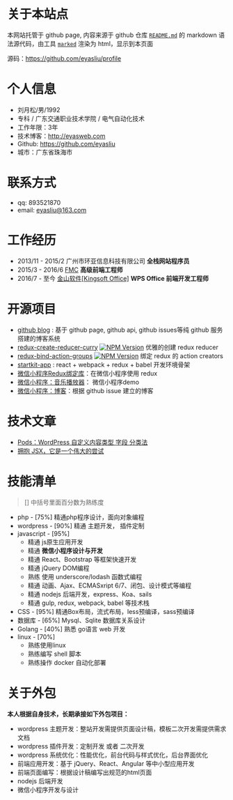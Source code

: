 # 关于本站点

本网站托管于 github page, 内容来源于 github 仓库 [`README.md`](https://github.com/eyasliu/profile/blob/gh-pages/README.md) 的 markdown 语法源代码，由工具 [`marked`](https://github.com/chjj/marked) 渲染为 html，显示到本页面

源码：https://github.com/eyasliu/profile

# 个人信息

 - 刘月松/男/1992
 - 专科 / 广东交通职业技术学院 / 电气自动化技术 
 - 工作年限：3年
 - 技术博客：http://eyasweb.com
 - Github: https://github.com/eyasliu
 - 城市：广东省珠海市

# 联系方式

 - qq: 893521870
 - email: eyasliu@163.com

# 工作经历

 - 2013/11 - 2015/2 广州市环亚信息科技有限公司 **全栈网站程序员**
 - 2015/3 - 2016/6 [FMC](http://www.fmces.com) **高级前端工程师**
 - 2016/7 - 至今 [金山软件[Kingsoft Office]](http://www.wps.cn/) **WPS Office 前端开发工程师**

# 开源项目

 - [github blog](https://github.com/eyasliu/eyasliu.github.io) : 基于 github page, github api, github issues等纯 github 服务搭建的博客系统
 - [redux-create-reducer-curry](https://github.com/eyasliu/redux-create-reducer-curry) [![NPM Version](https://img.shields.io/npm/v/redux-create-reducer-curry.svg?style=flat)](https://www.npmjs.org/package/redux-create-reducer) 优雅的创建 redux reducer
 - [redux-bind-action-groups](https://github.com/eyasliu/redux-bind-action-groups) [![NPM Version](https://img.shields.io/npm/v/redux-bind-action-groups.svg?style=flat)](https://www.npmjs.org/package/redux-bind-action-groups) 绑定 redux 的 action creators
 - [startkit-app](https://github.com/eyasliu/startkit-app) : react + webpack + redux + babel 开发环境骨架
 - [微信小程序Redux绑定库](https://github.com/eyasliu/wechat-weapp-redux)：在微信小程序使用 redux
 - [微信小程序：音乐播放器](https://github.com/eyasliu/wechat-app-music)： 微信小程序demo
 - [微信小程序：博客](https://github.com/eyasliu/wechat-app-github-blog)：根据 github issue 建立的博客

# 技术文章

 - [Pods：WordPress 自定义内容类型 字段 分类法](http://ninghao.net/blog/1409)
 - [拥抱 JSX，它是一个伟大的尝试](https://segmentfault.com/a/1190000005732526)

# 技能清单

> [] 中括号里面百分数为熟练度

 - php - [75%] 精通php程序设计，面向对象编程
 - wordpress - [90%] 精通 主题开发， 插件定制
 - javascript - [95%] 
    * 精通 js原生应用开发
    * 精通 __微信小程序设计与开发__
    * 精通 React、Bootstrap 等框架快速开发
    * 精通 jQuery DOM编程
    * 熟练 使用 underscore/lodash 函数式编程
    * 精通 动画、Ajax、ECMASxript 6/7、闭包、设计模式等编程
    * 精通 nodejs 后端开发，express、Koa、sails
    * 精通 gulp, redux, webpack, babel 等技术栈
 - CSS - [95%] 精通Box布局，流式布局，less预编译，sass预编译
 - 数据库 - [65%] Mysql、Sqlite 数据库关系设计
 - Golang - [40%] 熟悉 go语言 web 开发
 - linux - [70%] 
     + 熟练使用linux
     + 熟练编写 shell 脚本
     + 熟练操作 docker 自动化部署

# 关于外包

__本人根据自身技术，长期承接如下外包项目：__

- wordpress 主题开发：整站开发需提供页面设计稿，模板二次开发需提供需求文档
- wordpress 插件开发：定制开发 或者 二次开发
- wordpress 系统优化：性能优化，前台代码与样式优化，后台界面优化
- 前端应用开发：基于 jQuery、React、Angular 等中小型应用开发
- 前端页面编写：根据设计稿编写出规范的html页面
- nodejs 后端开发
- 微信小程序开发与设计

